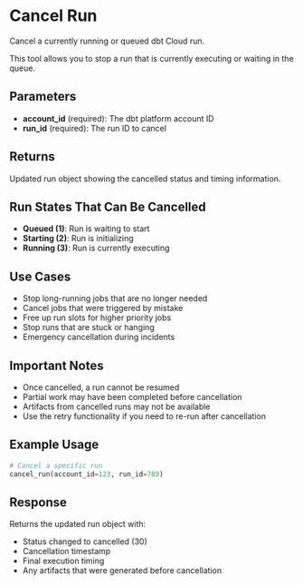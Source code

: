 # Cancel Run

Cancel a currently running or queued dbt Cloud run.

This tool allows you to stop a run that is currently executing or waiting in the queue.

## Parameters

- **account_id** (required): The dbt platform account ID
- **run_id** (required): The run ID to cancel

## Returns

Updated run object showing the cancelled status and timing information.

## Run States That Can Be Cancelled

- **Queued (1)**: Run is waiting to start
- **Starting (2)**: Run is initializing
- **Running (3)**: Run is currently executing

## Use Cases

- Stop long-running jobs that are no longer needed
- Cancel jobs that were triggered by mistake
- Free up run slots for higher priority jobs
- Stop runs that are stuck or hanging
- Emergency cancellation during incidents

## Important Notes

- Once cancelled, a run cannot be resumed
- Partial work may have been completed before cancellation
- Artifacts from cancelled runs may not be available
- Use the retry functionality if you need to re-run after cancellation

## Example Usage

```python
# Cancel a specific run
cancel_run(account_id=123, run_id=789)
```

## Response

Returns the updated run object with:
- Status changed to cancelled (30)
- Cancellation timestamp
- Final execution timing
- Any artifacts that were generated before cancellation
